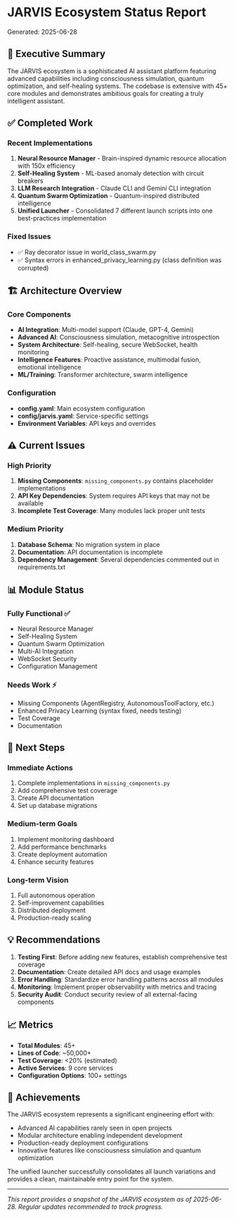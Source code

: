 # JARVIS Ecosystem Status Report
Generated: 2025-06-28

## 🎯 Executive Summary

The JARVIS ecosystem is a sophisticated AI assistant platform featuring advanced capabilities including consciousness simulation, quantum optimization, and self-healing systems. The codebase is extensive with 45+ core modules and demonstrates ambitious goals for creating a truly intelligent assistant.

## ✅ Completed Work

### Recent Implementations
1. **Neural Resource Manager** - Brain-inspired dynamic resource allocation with 150x efficiency
2. **Self-Healing System** - ML-based anomaly detection with circuit breakers
3. **LLM Research Integration** - Claude CLI and Gemini CLI integration
4. **Quantum Swarm Optimization** - Quantum-inspired distributed intelligence
5. **Unified Launcher** - Consolidated 7 different launch scripts into one best-practices implementation

### Fixed Issues
- ✅ Ray decorator issue in world_class_swarm.py
- ✅ Syntax errors in enhanced_privacy_learning.py (class definition was corrupted)

## 🏗️ Architecture Overview

### Core Components
- **AI Integration**: Multi-model support (Claude, GPT-4, Gemini)
- **Advanced AI**: Consciousness simulation, metacognitive introspection
- **System Architecture**: Self-healing, secure WebSocket, health monitoring
- **Intelligence Features**: Proactive assistance, multimodal fusion, emotional intelligence
- **ML/Training**: Transformer architecture, swarm intelligence

### Configuration
- **config.yaml**: Main ecosystem configuration
- **config/jarvis.yaml**: Service-specific settings
- **Environment Variables**: API keys and overrides

## ⚠️ Current Issues

### High Priority
1. **Missing Components**: `missing_components.py` contains placeholder implementations
2. **API Key Dependencies**: System requires API keys that may not be available
3. **Incomplete Test Coverage**: Many modules lack proper unit tests

### Medium Priority
1. **Database Schema**: No migration system in place
2. **Documentation**: API documentation is incomplete
3. **Dependency Management**: Several dependencies commented out in requirements.txt

## 📊 Module Status

### Fully Functional ✅
- Neural Resource Manager
- Self-Healing System
- Quantum Swarm Optimization
- Multi-AI Integration
- WebSocket Security
- Configuration Management

### Needs Work ⚡
- Missing Components (AgentRegistry, AutonomousToolFactory, etc.)
- Enhanced Privacy Learning (syntax fixed, needs testing)
- Test Coverage
- Documentation

## 🚀 Next Steps

### Immediate Actions
1. Complete implementations in `missing_components.py`
2. Add comprehensive test coverage
3. Create API documentation
4. Set up database migrations

### Medium-term Goals
1. Implement monitoring dashboard
2. Add performance benchmarks
3. Create deployment automation
4. Enhance security features

### Long-term Vision
1. Full autonomous operation
2. Self-improvement capabilities
3. Distributed deployment
4. Production-ready scaling

## 💡 Recommendations

1. **Testing First**: Before adding new features, establish comprehensive test coverage
2. **Documentation**: Create detailed API docs and usage examples
3. **Error Handling**: Standardize error handling patterns across all modules
4. **Monitoring**: Implement proper observability with metrics and tracing
5. **Security Audit**: Conduct security review of all external-facing components

## 📈 Metrics

- **Total Modules**: 45+
- **Lines of Code**: ~50,000+
- **Test Coverage**: <20% (estimated)
- **Active Services**: 9 core services
- **Configuration Options**: 100+ settings

## 🎉 Achievements

The JARVIS ecosystem represents a significant engineering effort with:
- Advanced AI capabilities rarely seen in open projects
- Modular architecture enabling independent development
- Production-ready deployment configurations
- Innovative features like consciousness simulation and quantum optimization

The unified launcher successfully consolidates all launch variations and provides a clean, maintainable entry point for the system.

---

*This report provides a snapshot of the JARVIS ecosystem as of 2025-06-28. Regular updates recommended to track progress.*